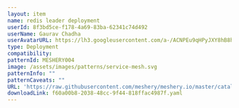 ```yaml
---
layout: item
name: redis leader deployment
userId: 8f3bd5ce-f178-4a69-83ba-62341c74d492
userName: Gaurav Chadha
userAvatarURL: https://lh3.googleusercontent.com/a-/ACNPEu9qHPyJXY8hB8h4Qlmdc1YzI9qXe0if3sRuTpQPJA=s96-c
type: Deployment
compatibility: 
patternId: MESHERY004
image: /assets/images/patterns/service-mesh.svg
patternInfo: ""
patternCaveats: ""
URL: 'https://raw.githubusercontent.com/meshery/meshery.io/master/catalog/f60a00b8-2038-48cc-9f44-818ffac4987f.yaml'
downloadLink: f60a00b8-2038-48cc-9f44-818ffac4987f.yaml
---
```

